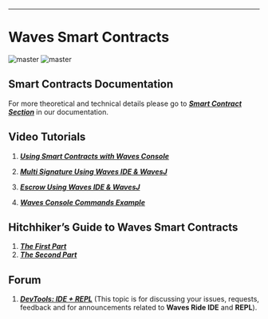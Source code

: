
---

# Waves Smart Contracts

![master](https://img.shields.io/badge/TESTNET-available-4bc51d.svg) ![master](https://img.shields.io/badge/node->%3D0.12.0-4bc51d.svg)

## Smart Contracts Documentation

For more theoretical and technical details please go to [_**Smart Contract Section**_](https://docs.wavesplatform.com/en/technical-details/waves-contracts-language-description.html) in our documentation.

## Video Tutorials

1. [_**Using Smart Contracts with Waves Console**_](https://www.youtube.com/watch?v=sOZuE9Ebfko&t=557s)

2. [_**Multi Signature Using Waves IDE & WavesJ**_](https://www.youtube.com/watch?v=o2msjSo0y0o&t=32s)

3. [_**Escrow Using Waves IDE & WavesJ**_](https://www.youtube.com/watch?v=31dwYcgb65M&t=381s)

4. [_**Waves Console Commands Example**_](https://youtu.be/WzhTk_rpngI)

## Hitchhiker’s Guide to Waves Smart Contracts

1. [_**The First Part**_](https://blog.wavesplatform.com/the-hitchhikers-guide-to-waves-smart-contracts-part-1-b80aa47a745a)
2. [_**The Second Part**_](https://blog.wavesplatform.com/the-hitchhikers-guide-to-waves-smart-contracts-part-2-44621fd5a007)

## Forum

1. [_**DevTools: IDE + REPL**_](https://forum.wavesplatform.com/t/devtools-ide-repl/1992) \(This topic is for discussing your issues, requests, feedback and for announcements related to **Waves Ride IDE** and **REPL**\).



